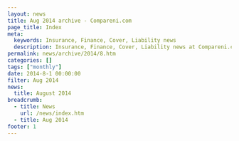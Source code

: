 ```yaml
---
layout: news
title: Aug 2014 archive - Compareni.com
page_title: Index
meta:
  keywords: Insurance, Finance, Cover, Liability news
  description: Insurance, Finance, Cover, Liability news at Compareni.com
permalink: news/archive/2014/8.htm
categories: []
tags: ["monthly"]
date: 2014-8-1 00:00:00
filter: Aug 2014
news:
  title: August 2014
breadcrumb:
  - title: News
    url: /news/index.htm
  - title: Aug 2014
footer: 1
---
```



